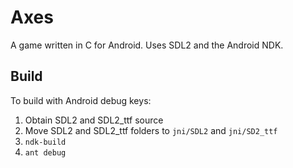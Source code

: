 # Axes

A game written in C for Android. Uses SDL2 and the Android NDK.

## Build

To build with Android debug keys:

1. Obtain SDL2 and SDL2_ttf source
2. Move SDL2 and SDL2_ttf folders to `jni/SDL2` and `jni/SD2_ttf`
3. `ndk-build`
4. `ant debug`
